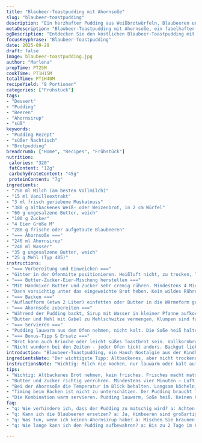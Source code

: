 ```yaml
---
title: "Blaubeer-Toastpudding mit Ahornsoße"
slug: "blaubeer-toastpudding"
description: "Ein herzhafter Pudding aus Weißbrotwürfeln, Blaubeeren und einer aromatischen Ahornsoße. Die Milch wird mit Vanille und Muskatnuss sanft aromatisiert, um Tiefe zu verleihen. Die Eier sorgen für die bindende Struktur, Butter und Zucker geben Körper und eine leichte Karamellnote. Die Blaubeeren werden locker untergehoben, was für schöne Farbtupfer sorgt. Die Ahornsoße wird klassisch eingekocht mit Wasser für perfekte Konsistenz, dann mit Butter und Mehl montiert. Die langsame Ofenhitze bringt den Pudding zum goldbraunen Aufgehen, die Soße bringt die nötige Süße und Feuchtigkeit beim Servieren."
metaDescription: "Blaubeer-Toastpudding mit Ahornsoße, ein fabelhafter Genuss für alle, die süße Nachspeisen lieben und nostalgische Erinnerungen wecken möchten"
ogDescription: "Entdecken Sie den köstlichen Blaubeer-Toastpudding mit aromatischer Ahornsoße, eine perfekte Nachspeise voller Geschmack und Textur"
focusKeyphrase: "Blaubeer-Toastpudding"
date: 2025-09-29
draft: false
image: blaubeer-toastpudding.jpg
author: "Marlena"
prepTime: PT25M
cookTime: PT1H15M
totalTime: PT1H40M
recipeYield: "8 Portionen"
categories: ["Frühstück"]
tags:
- "Dessert"
- "Pudding"
- "Beeren"
- "Ahornsirup"
- "süß"
keywords:
- "Pudding Rezept"
- "süßer Nachtisch"
- "Brotpudding"
breadcrumb: ["Home", "Recipes", "Frühstück"]
nutrition: 
 calories: "320"
 fatContent: "12g"
 carbohydrateContent: "45g"
 proteinContent: "7g"
ingredients:
- "750 ml Milch (am besten Vollmilch)"
- "15 ml Vanilleextrakt"
- "3 ml frisch geriebene Muskatnuss"
- "380 g altbackenes Weiß- oder Weizenbrot, in 2 cm Würfel"
- "60 g ungesalzene Butter, weich"
- "100 g Zucker"
- "4 Eier Größe M"
- "280 g frische oder aufgetaute Blaubeeren"
- "=== Ahornsoße ==="
- "240 ml Ahornsirup"
- "240 ml Wasser"
- "35 g ungesalzene Butter, weich"
- "25 g Mehl (Typ 405)"
instructions:
- "=== Vorbereitung und Einweichen ==="
- "Gitter in der Ofenmitte positionieren. Heißluft nicht, zu trocken, lieber Ober-Unterhitze bei 175 °C. Milch, Vanille, Muskat im großen Gefäß verrühren, bloß nicht aufkochen. Brotwürfel unterheben, locker, damit sie nicht matschig werden. Mindestens 10 Minuten ziehen lassen, gelegentlich mit Gabel durchmischen, um gleichmäßige Feuchtigkeit. Geschmack schon am Berühren prüfen – zu zäh? Mehr Milch. Zu matschig? Zu viel Flüssigkeit ablehnen."
- "=== Butter-Zucker-Eier-Mischung herstellen ==="
- "Mit Handmixer Butter und Zucker sehr cremig rühren. Mindestens 4 Minuten, nicht zu kurz, sonst keine Luft im Pudding. Einfluss auf Volumen und Textur unterschätzt. Eier einzeln hinzufügen, nach jedem gut vermengen, sonst Klumpen. Mischung wird heller, fast flockig."
- "Dann vorsichtig unter das eingeweichte Brot heben. Kein wildes Rühren, sonst zerfällt das Brot komplett, Textur dann mehlig. Zum Schluss sanft Blaubeeren unterheben. Frische Blaubeeren nehmen nicht zu viel Feuchtigkeit auf wie gefrorene, letztere vorher abgetropft."
- "=== Backen ==="
- "Auflaufform (etwa 2 Liter) einfetten oder Butter in die Wärmeform geben, danach die Masse locker einfüllen. Nicht stampfen. Im heißen Ofen 70 Minuten backen. Es klingt oberflächlich seltsam, aber auf das Auge achten: leicht aufgegangen, Kruste hellbraun, Spitzen etwas dunkler – dann fertig. Noch ein bis zwei Zentimeter Federung beim leichten Drücken sollte bleiben, trocken ist schlecht."
- "=== Ahornsoße zubereiten ==="
- "Während der Pudding backt, Sirup mit Wasser in kleiner Pfanne aufkochen. Nicht nur sprudelnd kochen, es soll ruhig und leicht köcheln, so verringert sich Wasser langsam. Nach etwa 7 Minuten."
- "Butter und Mehl mit Gabel zu Mehlschwitze vermengen, Klumpen sind fatal, also gut verrühren. Hitze reduzieren, die Mischung Löffelweise in die simmernde Soße geben, ständig rühren, sonst Klumpen und unten anbrennen. Soße dickt an, wenn dick, vom Herd nehmen. Soße darf nicht zu fest sein, soll über Pudding fließen."
- "=== Servieren ==="
- "Pudding lauwarm aus dem Ofen nehmen, nicht kalt. Die Soße heiß halten, ideal in kleinem Wärmebad oder ganz niedrig auf Herd. Direkt vor dem Essen über Portionen löffeln, nicht vorher tränken sonst saugt zu viel auf. Alternativ mit griechischem Joghurt für säuerliche Frische experimentieren."
- "=== Bonus-Tipp & Ersatz ==="
- "Brot kann auch Brioche oder leicht süßes Toastbrot sein. Vollkornbrot zu schwer, macht Pudding kompakt. Muskat frisch reiben, supersparsam, zu viel erschlägt. Eier können durch zwei große Eier + 100 ml Sahne ersetzt werden, wenn Eier knapp sind - dann Zucker evtl. leicht reduzieren. Butter immer weich, sonst gibt es Klümpchen und kein sämiges Ergebnis. Blaubeeren sind austauschbar gegen Himbeeren oder kleine Apfelstücke mit Zimt für Abwechslung. Die Soße lässt sich mit halb Ahornsirup und halb braunem Zucker abwandeln, falls kein reiner Ahornsirup zur Hand."
- "Nicht wundern bei den Zeiten - jeder Ofen tickt anders. Backgut lieber früher mal anschauen, lieber saftiger als rockhart. Das Geheimnis liegt in der Geduld und auf das Anpassen der Textur durch Seh- und Tastprobe."
introduction: "Blaubeer-Toastpudding, ein Hauch Nostalgie aus der Kindheit, kann überraschend vielseitig sein. Mit der richtigen Mischung aus altbackenem Weißbrot, Milch, Eiern und feinen Gewürzen ergibt sich eine angenehm cremige Konsistenz, die trotz ihrer Einfachheit vollmundig wirkt. Die Zugabe von frischen oder gefrorenen Blaubeeren sorgt für ein fruchtiges Aroma und optische Lebendigkeit. Was viele nicht wissen: Die Kunst liegt im Timing beim Backen und im richtigen Handling der Mischung, damit sie nicht zäh oder zu matschig wird. Die Ahornsoße, klassisch eingekocht und montiert mit Butter samt Mehl, rundet den Pudding ab und balanciert Süße und Textur aus. Ein Genuss, der mit etwas Geduld und Aufmerksamkeit auch im Alltag gut gelingt."
ingredientsNote: "Der wichtigste Tipp: Altbackenes, aber nicht trockenes Brot verwenden, das saugt die Milch gleichmäßig auf ohne Matsch zu geben. Weiche Butter für die Cremigkeit unbedingt, Zucker abschmecken, keine Angst vor etwas mehr, er karamellisiert beim Backen und gibt Farbe und Geschmack. Muskat frisch reiben, nicht aus Flasche, sonst wird es bitter. Vanilleextrakt aus echter Vanille ist zwar teurer – aber sieht und schmeckt besser. Für die Ahornsoße nimmt man klassisch reinen Ahornsirup; wer weniger süß mag, kann mit Wasser verdünnen und für Bindung Mehl. Mehl mit Butter vor dem Eingießen klumpfrei verrühren, sonst gibt’s Ärger. Alternative Süßungsmittel sind Agavendicksaft oder Honig, aber dann Ofentemperatur und Backzeit beobachten, siehe unten."
instructionsNote: "Wichtig: Milch nie kochen, nur lauwarm oder kalt aufgießen, sonst Brot gart zu schnell innen und bleibt hart außen. Eier in Butter-Zucker einrühren, bis alles schaumig und homogen ist – Strom sparen beim Rühren lohnt sich nicht! Vorsichtig blaue Früchte und Brot unterheben, kein wildes Verrühren sonst pulpiert die Masse. Beim Backen auf Farbe, Fedrigkeit beim Drücken und die Ränder achten – wenn zu hart, zu lange; zu weich, zu kurz. Für die Soße erst Sirup köcheln lassen, damit sie nicht zu flüssig bleibt, dann mit Butter-Mehl-Mischung binden. Klümpchen bei Soße sichert die Ungeduld – immer geduldig rühren! Die Kombination Pudding warm mit Soße lauwarm oder mild heiß servieren. Nicht kalt, weil sonst die Butter erstarrt. Wer experimentiert, weichgekochte Blaubeeren am Ende unterheben für eine kompaktere Masse."
tips:
- "Wichtig: Altbackenes Brot nehmen, kein frisches. Frisches macht matschig. Das altbackene saugt die Milch perfekt auf – aber nicht schaumig werden, bleibt die Krise. Mehr Zeit nehmen; wenn das Brot nicht gut feuert, wird's nichts. Probieren Sie mit Brioche für mehr Geschmack."
- "Butter und Zucker richtig verrühren. Mindestens vier Minuten – Luft hinein bringen. Sonst wird der Pudding nicht fluffig. Die Eier einzeln hineingeben, gut integrieren. Klumpen sind Feinde. Nach dem Mischen achtsam. Nicht übertreiben, sonst ist das Brot pulverisiert. Kämpfen Sie gegen zu viel Bewegung."
- "Bei der Ahornsoße die Temperatur im Blick behalten. Langsam köcheln, nicht sprudelnd. Das Wasser soll verschwinden, die Konsistenz wird wichtig. Klümpchen gibt es bei Ungeduld. Butter und Mehl klumpenfrei vermischen. Das Timing hier ist entscheidend. Unbedingt ständig rühren. Die Soße dickt ein, wenn’s richtig ist."
- "Timing beim Backen ist nicht zu unterschätzen. Der Pudding braucht 70 Minuten. Doch jeder Ofen tickt anders, also immer auf Farbe achten. Die oberste Kruste muss hellbraun sein. Drücken Sie sanft an den Rändern, wenn elastisch sind, gut. Kein zu langer Aufenthalt; sonst wird’s zäh."
- "Die Kombination warm servieren. Pudding lauwarm, Soße heiß. Keinen Kälteschock geben. Das sorgt für Klumpen. Frische Joghurtoption? Gut für säuerliche Balance. Variieren Sie die Früchte, Himbeeren oder Äpfel mit Zimt sind toll. Experimentieren lohnt sich."
faq:
- "q: Wie verhindere ich, dass der Pudding zu matschig wird? a: Achten Sie auf die Zeit beim Einweichen. Altbackenes Brot nutzen, das wird gleichmäßig feucht. Wenn Sie zu viel Milch haben, zurückhalten. Das kann zum Chaos führen."
- "q: Kann ich die Blaubeeren ersetzen? a: Ja, Himbeeren sind großartig. Oder kleine Apfelstücke mit Zimt bieten Abwechslung. Achten Sie darauf, die Apfelstücke vorher zu dämpfen. Das bringt einen schönen Geschmack."
- "q: Was tun, wenn ich keinen Ahornsirup habe? a: Mischen Sie braunen Zucker und Wasser als Ersatz. Die Soße wird anders, möglicherweise weniger intensiv. Pudding bleibt köstlich mit dieser Variante."
- "q: Wie lange kann ich den Pudding aufbewahren? a: Bis zu 2 Tage im Kühlschrank. Warm wieder aufwärmen, nicht kalt servieren. Macht die Butter flüssig und gibt zu viel Fettrückstand."

---
```

